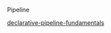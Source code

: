 Pipeline

[declarative-pipeline-fundamentals](https://www.jenkins.io/doc/book/pipeline/%5C#declarative-pipeline-fundamentals)
